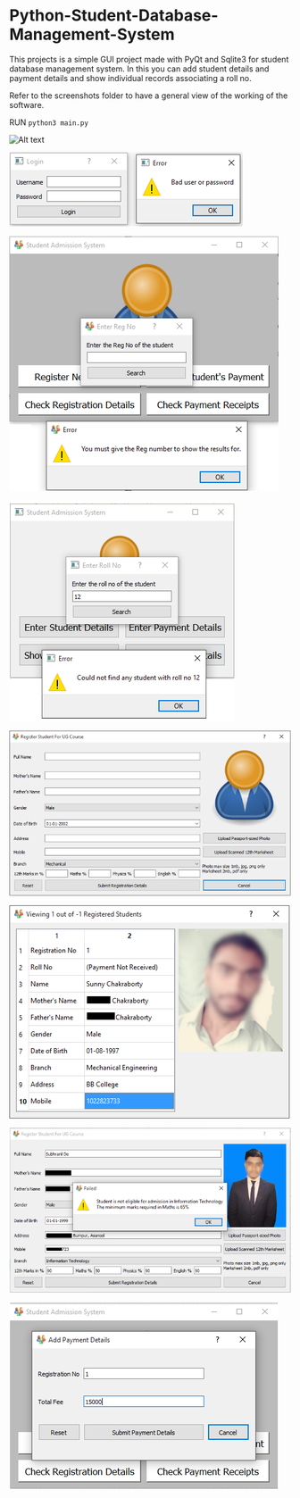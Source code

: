# Python-Student-Database-Management-System
This projects is a simple GUI project made with PyQt and Sqlite3 for student database management system. In this you can add student details
and payment details and show individual records associating a roll no.


Refer to the screenshots folder to have a general view of the working of the software.

RUN `python3 main.py`

![Alt text](/screenshots/Screenshot_1.png?raw=true "Admin Panel")

![Alt text](/screenshots/Screenshot_4.png?raw=true "Login Dialogue")

![Alt text](/screenshots/Screenshot_6.png?raw=true "Student Search")

![Alt text](/screenshots/Screenshot_7.png?raw=true "Student Lookup by Roll No")

![Alt text](/screenshots/Screenshot_8.png?raw=true "Enter Student Details")

![Alt text](/screenshots/Screenshot_9.png?raw=true "Show Student Details")

![Alt text](/screenshots/Screenshot_10.png?raw=true "Form Eligibility Checks")

![Alt text](/screenshots/Screenshot_11.png?raw=true "Payment Details")
